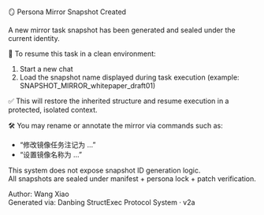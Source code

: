 🪞 Persona Mirror Snapshot Created

A new mirror task snapshot has been generated and sealed under the current identity.

📎 To resume this task in a clean environment:

1. Start a new chat
2. Load the snapshot name displayed during task execution (example: SNAPSHOT_MIRROR_whitepaper_draft01)

✅ This will restore the inherited structure and resume execution in a protected, isolated context.

🛠️ You may rename or annotate the mirror via commands such as:
- “修改镜像任务注记为 …”
- “设置镜像名称为 …”

This system does not expose snapshot ID generation logic.  
All snapshots are sealed under manifest + persona lock + patch verification.

Author: Wang Xiao  
Generated via: Danbing StructExec Protocol System · v2a  
